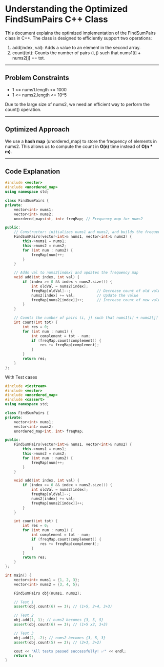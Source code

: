 # Understanding the Optimized FindSumPairs C++ Class

This document explains the optimized implementation of the FindSumPairs class in C++. The class is designed to efficiently support two operations:

1. add(index, val): Adds a value to an element in the second array.
2. count(tot): Counts the number of pairs (i, j) such that nums1[i] + nums2[j] == tot.

---

## Problem Constraints

- 1 <= nums1.length <= 1000
- 1 <= nums2.length <= 10^5

Due to the large size of nums2, we need an efficient way to perform the count() operation.

---

## Optimized Approach

We use a **hash map** (unordered_map) to store the frequency of elements in nums2. This allows us to compute the count in **O(n)** time instead of **O(n * m)**.

---

## Code Explanation

``` cpp
#include <vector>
#include <unordered_map>
using namespace std;

class FindSumPairs {
private:
    vector<int> nums1;
    vector<int> nums2;
    unordered_map<int, int> freqMap; // Frequency map for nums2

public:
    // Constructor: initializes nums1 and nums2, and builds the frequency map for nums2
    FindSumPairs(vector<int>& nums1, vector<int>& nums2) {
        this->nums1 = nums1;
        this->nums2 = nums2;
        for (int num : nums2) {
            freqMap[num]++;
        }
    }

    // Adds val to nums2[index] and updates the frequency map
    void add(int index, int val) {
        if (index >= 0 && index < nums2.size()) {
            int oldVal = nums2[index];
            freqMap[oldVal]--;            // Decrease count of old value
            nums2[index] += val;          // Update the value
            freqMap[nums2[index]]++;      // Increase count of new value
        }
    }

    // Counts the number of pairs (i, j) such that nums1[i] + nums2[j] == tot
    int count(int tot) {
        int res = 0;
        for (int num : nums1) {
            int complement = tot - num;
            if (freqMap.count(complement)) {
                res += freqMap[complement];
            }
        }
        return res;
    }
};
```

With Test cases
``` cpp
#include <iostream>
#include <vector>
#include <unordered_map>
#include <cassert>
using namespace std;

class FindSumPairs {
private:
    vector<int> nums1;
    vector<int> nums2;
    unordered_map<int, int> freqMap;

public:
    FindSumPairs(vector<int>& nums1, vector<int>& nums2) {
        this->nums1 = nums1;
        this->nums2 = nums2;
        for (int num : nums2) {
            freqMap[num]++;
        }
    }

    void add(int index, int val) {
        if (index >= 0 && index < nums2.size()) {
            int oldVal = nums2[index];
            freqMap[oldVal]--;
            nums2[index] += val;
            freqMap[nums2[index]]++;
        }
    }

    int count(int tot) {
        int res = 0;
        for (int num : nums1) {
            int complement = tot - num;
            if (freqMap.count(complement)) {
                res += freqMap[complement];
            }
        }
        return res;
    }
};

int main() {
    vector<int> nums1 = {1, 2, 3};
    vector<int> nums2 = {3, 4, 5};

    FindSumPairs obj(nums1, nums2);

    // Test 1
    assert(obj.count(6) == 3); // (1+5, 2+4, 3+3)

    // Test 2
    obj.add(1, 1); // nums2 becomes {3, 5, 5}
    assert(obj.count(6) == 3); // (1+5 x2, 3+3)

    // Test 3
    obj.add(2, -2); // nums2 becomes {3, 5, 3}
    assert(obj.count(5) == 2); // (2+3, 3+2)

    cout << "All tests passed successfully! ✅" << endl;
    return 0;
}

```
